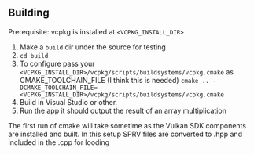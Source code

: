 ## Building

Prerequisite: vcpkg is installed at `<VCPKG_INSTALL_DIR>`

1. Make a `build` dir under the source for testing
2. `cd build`
3. To configure pass your `<VCPKG_INSTALL_DIR>/vcpkg/scripts/buildsystems/vcpkg.cmake` as CMAKE_TOOLCHAIN_FILE (I think this is needed)
    `cmake .. -DCMAKE_TOOLCHAIN_FILE=<VCPKG_INSTALL_DIR>/vcpkg/scripts/buildsystems/vcpkg.cmake`
5. Build in Visual Studio or other.
6. Run the app it should output the result of an array multiplication

The first run of cmake will take sometime as the Vulkan SDK components are installed and built.
In this setup SPRV files are converted to .hpp and included in the .cpp for looding
